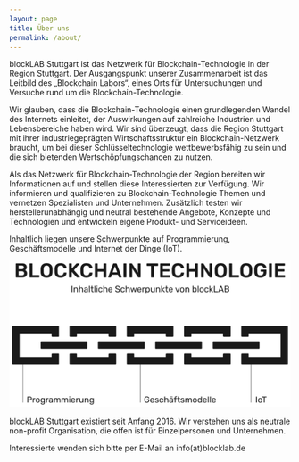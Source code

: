 ```yaml
---
layout: page
title: Über uns
permalink: /about/
---
```


blockLAB Stuttgart ist das Netzwerk für Blockchain-Technologie in der Region Stuttgart. Der Ausgangspunkt unserer Zusammenarbeit ist das Leitbild des „Blockchain Labors“, eines Orts für Untersuchungen und Versuche rund um die Blockchain-Technologie.

Wir glauben, dass die Blockchain-Technologie einen grundlegenden Wandel des Internets einleitet, der Auswirkungen auf zahlreiche Industrien und Lebensbereiche haben wird. Wir sind überzeugt, dass die Region Stuttgart mit ihrer industriegeprägten Wirtschaftsstruktur ein Blockchain-Netzwerk braucht, um bei dieser Schlüsseltechnologie wettbewerbsfähig zu sein und die sich bietenden Wertschöpfungschancen zu nutzen.

Als das Netzwerk für Blockchain-Technologie der Region bereiten wir Informationen auf und stellen diese Interessierten zur Verfügung. Wir informieren und qualifizieren zu Blockchain-Technologie Themen und vernetzen Spezialisten und Unternehmen. Zusätzlich testen wir herstellerunabhängig und neutral bestehende Angebote, Konzepte und Technologien und entwickeln eigene Produkt- und Serviceideen.

Inhaltlich liegen unsere Schwerpunkte auf Programmierung, Geschäftsmodelle und Internet der Dinge (IoT).


<img src="/assets/images/blockchain_schwerpunkte-blocklab-stgt-04.svg" alt="Schwerpunkte blockLAB" width="600">

blockLAB Stuttgart existiert seit Anfang 2016. Wir verstehen uns als neutrale non-profit Organisation, die offen ist für Einzelpersonen und Unternehmen.

Interessierte wenden sich bitte per E-Mail an info(at)blocklab.de
